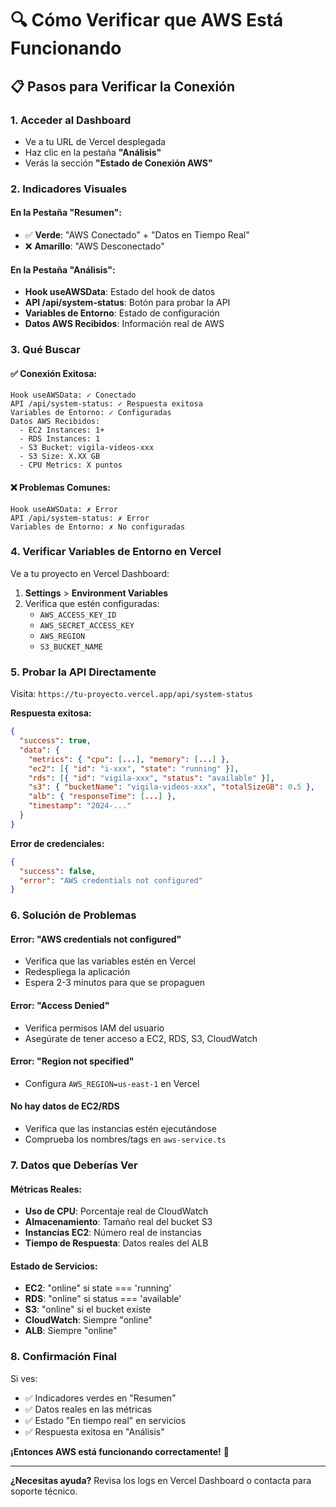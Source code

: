 # 🔍 Cómo Verificar que AWS Está Funcionando

## 📋 **Pasos para Verificar la Conexión**

### 1. **Acceder al Dashboard**
- Ve a tu URL de Vercel desplegada
- Haz clic en la pestaña **"Análisis"**
- Verás la sección **"Estado de Conexión AWS"**

### 2. **Indicadores Visuales**

#### **En la Pestaña "Resumen":**
- ✅ **Verde**: "AWS Conectado" + "Datos en Tiempo Real"
- ❌ **Amarillo**: "AWS Desconectado"

#### **En la Pestaña "Análisis":**
- **Hook useAWSData**: Estado del hook de datos
- **API /api/system-status**: Botón para probar la API
- **Variables de Entorno**: Estado de configuración
- **Datos AWS Recibidos**: Información real de AWS

### 3. **Qué Buscar**

#### **✅ Conexión Exitosa:**
```
Hook useAWSData: ✓ Conectado
API /api/system-status: ✓ Respuesta exitosa
Variables de Entorno: ✓ Configuradas
Datos AWS Recibidos:
  - EC2 Instances: 1+
  - RDS Instances: 1
  - S3 Bucket: vigila-videos-xxx
  - S3 Size: X.XX GB
  - CPU Metrics: X puntos
```

#### **❌ Problemas Comunes:**
```
Hook useAWSData: ✗ Error
API /api/system-status: ✗ Error
Variables de Entorno: ✗ No configuradas
```

### 4. **Verificar Variables de Entorno en Vercel**

Ve a tu proyecto en Vercel Dashboard:
1. **Settings** > **Environment Variables**
2. Verifica que estén configuradas:
   - `AWS_ACCESS_KEY_ID`
   - `AWS_SECRET_ACCESS_KEY`
   - `AWS_REGION`
   - `S3_BUCKET_NAME`

### 5. **Probar la API Directamente**

Visita: `https://tu-proyecto.vercel.app/api/system-status`

**Respuesta exitosa:**
```json
{
  "success": true,
  "data": {
    "metrics": { "cpu": [...], "memory": [...] },
    "ec2": [{ "id": "i-xxx", "state": "running" }],
    "rds": [{ "id": "vigila-xxx", "status": "available" }],
    "s3": { "bucketName": "vigila-videos-xxx", "totalSizeGB": 0.5 },
    "alb": { "responseTime": [...] },
    "timestamp": "2024-..."
  }
}
```

**Error de credenciales:**
```json
{
  "success": false,
  "error": "AWS credentials not configured"
}
```

### 6. **Solución de Problemas**

#### **Error: "AWS credentials not configured"**
- Verifica que las variables estén en Vercel
- Redespliega la aplicación
- Espera 2-3 minutos para que se propaguen

#### **Error: "Access Denied"**
- Verifica permisos IAM del usuario
- Asegúrate de tener acceso a EC2, RDS, S3, CloudWatch

#### **Error: "Region not specified"**
- Configura `AWS_REGION=us-east-1` en Vercel

#### **No hay datos de EC2/RDS**
- Verifica que las instancias estén ejecutándose
- Comprueba los nombres/tags en `aws-service.ts`

### 7. **Datos que Deberías Ver**

#### **Métricas Reales:**
- **Uso de CPU**: Porcentaje real de CloudWatch
- **Almacenamiento**: Tamaño real del bucket S3
- **Instancias EC2**: Número real de instancias
- **Tiempo de Respuesta**: Datos reales del ALB

#### **Estado de Servicios:**
- **EC2**: "online" si state === 'running'
- **RDS**: "online" si status === 'available'
- **S3**: "online" si el bucket existe
- **CloudWatch**: Siempre "online"
- **ALB**: Siempre "online"

### 8. **Confirmación Final**

Si ves:
- ✅ Indicadores verdes en "Resumen"
- ✅ Datos reales en las métricas
- ✅ Estado "En tiempo real" en servicios
- ✅ Respuesta exitosa en "Análisis"

**¡Entonces AWS está funcionando correctamente!** 🎉

---

**¿Necesitas ayuda?** Revisa los logs en Vercel Dashboard o contacta para soporte técnico.

